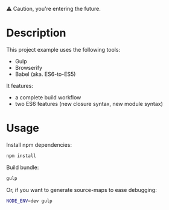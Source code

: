 :warning: Caution, you're entering the future.

# Description

This project example uses the following tools:

- Gulp
- Browserify
- Babel (aka. ES6-to-ES5)

It features:

- a complete build workflow
- two ES6 features (new closure syntax, new module syntax)

# Usage

Install npm dependencies:

```sh
npm install
```

Build bundle:

```sh
gulp
```

Or, if you want to generate source-maps to ease debugging:

```sh
NODE_ENV=dev gulp
```
